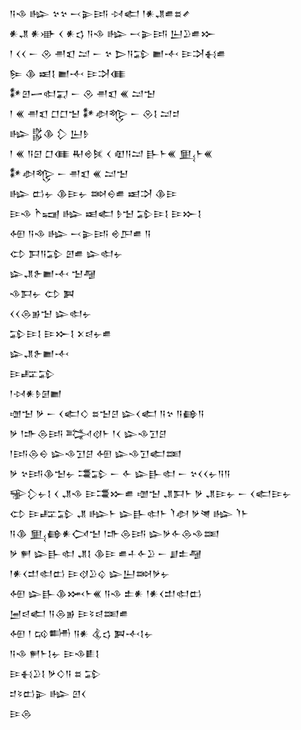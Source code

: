 <div class='block'>
<div class='line'>𒀀𒈾 𒈗 𒆳𒆳 𒁁𒉌𒅀 𒀴𒅗 𒁹𒀭𒂗𒌑𒊺𒍦</div>
<div class='line'>𒀭𒂗 𒀭𒀝 𒌋 𒀭𒌓 𒀀𒈾 𒈗 𒁁𒉌𒅀 𒌨𒊒𒌑𒁍</div>
<div class='line'>𒁹 𒌋𒌋 𒀸 𒊮 𒉣𒇬 𒁺 𒀸 𒆳 𒆕𒀀𒁉 𒆤𒋾 𒄿𒋫𒈬𒌑</div>
<div class='line'>𒌉 𒆠 𒀜𒋙 𒆤𒋾 𒄿𒋫𒈪</div>
<div class='line'>𒀯𒇻𒅂𒊕𒍑 𒀸 𒊮 𒉣𒇬 𒌍 𒁺𒈠</div>
<div class='line'>𒁹 𒌍 𒉣𒇬 𒆸𒆸𒈠 𒀯𒀠𒈜 𒀸 𒊮𒋙 𒁺𒄑</div>
<div class='line'>𒈗 𒌵𒆠 𒁷 𒌨𒊩</div>
<div class='line'>𒁹 𒌍 𒀀𒇉 𒆸𒈪 𒊑𒄴𒍮 𒌋 𒊏𒀀𒁺 𒃲𒈨𒌍 𒅅𒈨𒌍</div>
<div class='line'>𒀯𒀠𒈜 𒀸 𒉣𒇬 𒌍 𒁺𒈠</div>
<div class='line'>𒈗 𒆗𒉡 𒆠𒄿𒉡 𒇷𒀪𒌑 𒀜𒋫 𒆠𒄿</div>
<div class='line'>𒄿𒈾 𒋻𒍢 𒈗 𒀜𒅗 𒊩𒈠 𒁉𒄿𒋙 𒄿𒁍𒋙</div>
<div class='line'>𒅇 𒀀𒈾 𒈗 𒁁𒉌𒅀 𒄴𒂅𒌑 𒀀</div>
<div class='line'>𒌌 𒁕𒀀𒁉 𒇻𒌑 𒇽𒊕𒉡</div>
<div class='line'>𒇽𒂗𒉿𒆤𒋾 𒈠𒆷</div>
<div class='line'>𒈾𒁕𒉡 𒌌 𒀉</div>
<div class='line'>𒌋𒌋𒁲𒂊𒈠 𒇽𒊕𒉡</div>
<div class='line'>𒁉𒄿𒋙 𒄿𒁍𒋙 𒉽𒁀𒉡𒌑</div>
<div class='line'>𒇽𒂗𒉿𒆤𒋾</div>
<div class='line'>𒄿𒊐𒁉</div>
<div class='line'>𒁹𒀴𒀭𒊩𒌆𒆤</div>
<div class='line'>𒌝𒈠 𒃻 𒀸 𒌋𒅗𒄭 𒊺𒈠𒆪 𒇽𒌋𒅗 𒀀𒆳 𒀀𒂵𒀀</div>
<div class='line'>𒃻 𒁹𒈥𒁲𒅀 𒅋𒋼𒈨 𒁹𒌋 𒇽𒈾𒋛𒆪</div>
<div class='line'>𒁹𒅀𒁲𒀪 𒇽𒈾𒋛𒆪 𒅇 𒇽𒈾𒋛𒅗𒌅</div>
<div class='line'>𒃻 𒆳𒅀𒆠𒈠𒉡 𒃮𒁉 𒀸 𒅆 𒇽𒃲𒊕 𒀸 𒆳𒌋𒌋𒉡𒀀𒀀</div>
<div class='line'>𒊌𒁷𒉡𒋙 𒌋 𒂗𒈾 𒄿𒃮𒁍𒌑 𒌝𒈠 𒂗𒁕𒈨 𒃻 𒂗𒄿𒉡 𒀸 𒌋𒅗𒄿𒉡</div>
<div class='line'>𒌌 𒄿𒊐𒁉 𒂗 𒈗𒈨 𒇽𒃲𒊕𒈨 𒇺𒀠 𒃻𒇴 𒈗 𒇺𒈨</div>
<div class='line'>𒀀𒆠 𒅅𒂵𒀭𒉏𒈠 𒁹𒈥𒁲𒅀 𒇽𒃻𒅆𒁲𒈾𒌅</div>
<div class='line'>𒃻 𒂍 𒇽𒃲𒊕 𒂗𒋙 𒆠𒄿 𒌑𒈦𒅆𒊒 𒀸 𒋗𒉺𒆷</div>
<div class='line'>𒁹𒀭𒌋𒄥𒊕𒆗 𒄿𒋼𒊒𒌒 𒇽𒌨𒇷𒃻𒉡</div>
<div class='line'>𒅇 𒇽𒃲𒆠𒈲𒈨𒌍 𒀀𒈾 𒉺𒀭 𒁹𒀭𒌋𒄥𒊕𒆗</div>
<div class='line'>𒅁𒁀𒅗 𒀀𒁲𒂊 𒄿𒂟𒁀𒌅𒌑</div>
<div class='line'>𒅇 𒁹 𒄘𒌦 𒀀𒀭 𒆬𒌓 𒀉𒋾𒋙𒉡</div>
<div class='line'>𒀀𒈾 𒂍𒈨𒋙𒉡 𒄿𒈾𒀾𒋙</div>
<div class='line'>𒄿𒈬𒊒𒋙 𒃻𒄭𒀀 𒊺 𒁉</div>
<div class='line'>𒄑𒂟𒆗𒉌 𒈗 𒇻𒌋</div>
<div class='line'>𒄿𒁲</div>
</div>